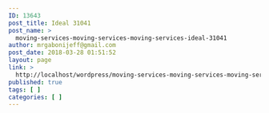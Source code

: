 ```yaml
---
ID: 13643
post_title: Ideal 31041
post_name: >
  moving-services-moving-services-moving-services-ideal-31041
author: mrgabonijeff@gmail.com
post_date: 2018-03-28 01:51:52
layout: page
link: >
  http://localhost/wordpress/moving-services-moving-services-moving-services-ideal-31041/
published: true
tags: [ ]
categories: [ ]
---
```

